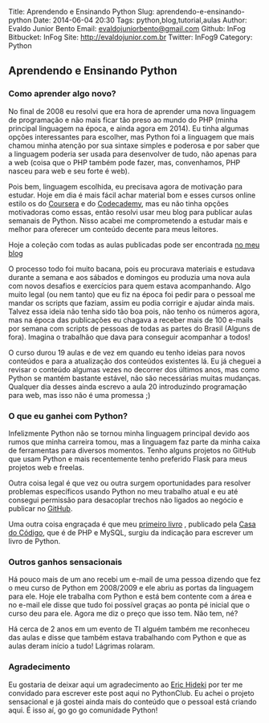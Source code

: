 Title: Aprendendo e Ensinando Python
Slug: aprendendo-e-ensinando-python
Date: 2014-06-04 20:30
Tags: python,blog,tutorial,aulas
Author: Evaldo Junior Bento
Email:  evaldojuniorbento@gmail.com
Github: InFog
Bitbucket: InFog
Site: http://evaldojunior.com.br
Twitter: InFog9
Category: Python

Aprendendo e Ensinando Python
-----------

### Como aprender algo novo?

No final de 2008 eu resolvi que era hora de aprender uma nova linguagem de
programação e não mais ficar tão preso ao mundo do PHP (minha principal
linguagem na época, e ainda agora em 2014). Eu tinha algumas opções
interessantes para escolher, mas Python foi a linguagem que mais chamou minha
atenção por sua sintaxe simples e poderosa e por saber que a linguagem poderia
ser usada para desenvolver de tudo, não apenas para a web (coisa que o PHP
também pode fazer, mas, convenhamos, PHP nasceu para web e seu forte é web).

Pois bem, linguagem escolhida, eu precisava agora de motivação para estudar.
Hoje em dia é mais fácil achar material bom e esses cursos online estilo os do
[Coursera](https://www.coursera.org/) e do
[Codecademy](http://www.codecademy.com/en/tracks/python), mas eu não tinha opções
motivadoras como essas, então resolvi usar meu blog para publicar aulas semanais
de Python. Nisso acabei me comprometendo a estudar mais e melhor para oferecer
um conteúdo decente para meus leitores.

Hoje a coleção com todas as aulas publicadas pode ser encontrada
[no meu blog](http://blog.evaldojunior.com.br/aulas-de-python.html)

O processo todo foi muito bacana, pois eu procurava materiais e estudava durante
a semana e aos sábados e domingos eu produzia uma nova aula com novos desafios
e exercícios para quem estava acompanhando. Algo muito legal (ou nem tanto) que
eu fiz na época foi pedir para o pessoal me mandar os scripts que faziam, assim
eu podia corrigir e ajudar ainda mais. Talvez essa ideia não tenha sido tão boa
pois, não tenho os números agora, mas na época das publicações eu chagava a
receber mais de 100 e-mails por semana com scripts de pessoas de todas as
partes do Brasil (Alguns de fora). Imagina o trabalhão que dava para conseguir
acompanhar a todos!

O curso durou 19 aulas e de vez em quando eu tenho ideias para novos conteúdos
e para a atualização dos conteúdos existentes lá. Eu já cheguei a revisar o
conteúdo algumas vezes no decorrer dos últimos anos, mas como Python se mantém
bastante estável, não são necessárias muitas mudanças. Qualquer dia desses ainda
escrevo a aula 20 introduzindo programação para web, mas isso não é uma promessa
;)

### O que eu ganhei com Python?

Infelizmente Python não se tornou minha linguagem principal devido aos rumos que
minha carreira tomou, mas a linguagem faz parte da minha caixa de ferramentas
para diversos momentos. Tenho alguns projetos no GitHub que usam Python e mais
recentemente tenho preferido Flask para meus projetos web e freelas.

Outra coisa legal é que vez ou outra surgem oportunidades para resolver
problemas específicos usando Python no meu trabalho atual e eu até consegui
permissão para desacoplar trechos não ligados ao negócio e publicar no
[GitHub](https://github.com/dafiti/ImageProcessing).

Uma outra coisa engraçada é que meu
[primeiro livro](http://blog.evaldojunior.com.br/livros/php/mysql/2014/02/13/escrevi-um-livro-php-e-mysql.html)
, publicado pela [Casa do Código](http://www.casadocodigo.com.br/), que é de
PHP e MySQL, surgiu da indicação para escrever um livro de Python.

### Outros ganhos sensacionais

Há pouco mais de um ano recebi um e-mail de uma pessoa dizendo que fez o meu
curso de Python em 2008/2009 e ele abriu as portas da linguagem para ele. Hoje
ele trabalha com Python e está bem contente com a área e no e-mail ele disse
que tudo foi possível graças ao ponta pé inicial que o curso deu para ele.
Agora me diz o preço que isso tem. Não tem, né?

Há cerca de 2 anos em um evento de TI alguém também me reconheceu das aulas e
disse que também estava trabalhando com Python e que as aulas deram início a
tudo! Lágrimas rolaram.

### Agradecimento

Eu gostaria de deixar aqui um agradecimento ao [Eric Hideki](https://twitter.com/erichideki)
por ter me convidado para escrever este post aqui no PythonClub. Eu achei o
projeto sensacional e já gostei ainda mais do conteúdo que o pessoal está
criando aqui. É isso aí, go go go comunidade Python!
